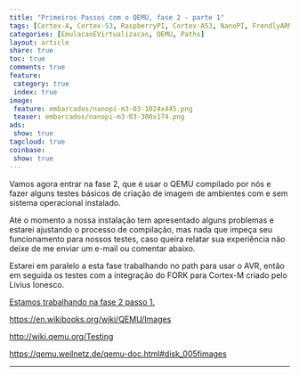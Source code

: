 ```yaml
---
title: "Primeiros Passos com o QEMU, fase 2 - parte 1" 
tags: [Cortex-A, Cortex-53, RaspberryPI, Cortex-A53, NanoPI, FrendlyARM, ARM, Intel, TBB,  Emulação, Virtualização, KVM, QEMU, VMware, VirtualBox, VBox, Hiper-V, Xen, GNU ARM Eclipse, Eclipse, Windows, RTOS, uOS, imagens]
categories: [EmulacaoEVirtualizacao, QEMU, Paths]
layout: article
share: true
toc: true
comments: true
feature:
 category: true
 index: true
image:
 feature: embarcados/nanopi-m3-03-1024x445.png
 teaser: embarcados/nanopi-m3-03-300x174.png
ads: 
 show: true
tagcloud: true
coinbase:
 show: true
---
```


Vamos agora entrar na fase 2, que é usar o QEMU compilado por nós e fazer alguns testes básicos de criação de imagem de ambientes com e sem sistema operacional instalado.

<!--more-->

Até o momento a nossa instalação tem apresentado alguns problemas e estarei ajustando o processo de compilação, mas nada que impeça seu funcionamento para nossos testes, caso queira relatar sua experiência não deixe de me enviar um e-mail ou comentar abaixo.

Estarei em paralelo a esta fase trabalhando no path para usar o AVR, então em seguida os testes com a integração do FORK para Cortex-M criado pelo Livius Ionesco.


[Estamos trabalhando na fase 2 passo 1.](http://carlosdelfino.eti.br/emula%C3%A7%C3%A3o%20e%20virtualiza%C3%A7%C3%A3o/qemu/compilando/Primeiros_Passos_com_o_QEMU-fase-2-parte-1)
 

 

https://en.wikibooks.org/wiki/QEMU/Images

http://wiki.qemu.org/Testing

https://qemu.weilnetz.de/qemu-doc.html#disk_005fimages














-----------------------------------------------

